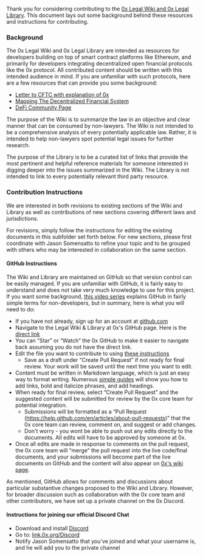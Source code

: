 Thank you for considering contributing to the [0x Legal Wiki and 0x Legal Library](https://blog.0xproject.com/new-legal-resources-for-the-0x-ecosystem-55044a21a3d2). This document lays out some background behind these resources and instructions for contributing.

### Background

The 0x Legal Wiki and 0x Legal Library are intended as resources for developers building on top of smart contract platforms like Ethereum, and primarily for developers integrating decentralized open financial protocols like the 0x protocol. All contributed content should be written with this intended audience in mind. If you are unfamiliar with such protocols, here are a few resources that can provide you some background:
  - [Letter to CFTC with explanation of 0x](https://blog.0xproject.com/response-to-the-cftc-about-ethereum-and-0x-3c46a94d8915)
  - [Mapping The Decentralized Financial System](https://tokeneconomy.co/mapping-the-decentralized-financial-system-7c5af65e0335)
  - [DeFi Community Page](https://defi.network/)

The purpose of the Wiki is to summarize the law in an objective and clear manner that can be consumed by non-lawyers. The Wiki is not intended to be a comprehensive analysis of every potentially applicable law. Rather, it is intended to help non-lawyers spot potential legal issues for further research.

The purpose of the Library is to be a curated list of links that provide the most pertinent and helpful reference materials for someone interested in digging deeper into the issues summarized in the Wiki. The Library is not intended to link to every potentially relevant third party resource.

### Contribution Instructions

We are interested in both revisions to existing sections of the Wiki and Library as well as contributions of new sections covering different laws and jurisdictions.

For revisions, simply follow the instructions for editing the existing documents in this subfolder set forth below. For new sections, please first coordinate with Jason Somensatto to refine your topic and to be grouped with others who may be interested in collaboration on the same section.

  #### GitHub Instructions

The Wiki and Library are maintained on GitHub so that version control can be easily managed. If you are unfamiliar with GitHub, it is fairly easy to understand and does not take very much knowledge to use for this project. If you want some background, [this video series](https://www.youtube.com/watch?v=BCQHnlnPusY) explains GitHub in fairly simple terms for non-developers, but in summary, here is what you will need to do:
  - If you have not already, sign up for an account at [github.com](http://github.com/)
  - Navigate to the Legal Wiki & Library at 0x's GitHub page. Here is the [direct link](https://github.com/0xProject/wiki/tree/master/legal)
  - You can “Star” or “Watch” the 0x GitHub to make it easier to navigate back assuming you do not have the direct link.
  - Edit the file you want to contribute to using [these instructions](https://help.github.com/en/articles/editing-files-in-another-users-repository)
    - Save as a draft under “Create Pull Request” if not ready for final review. Your work will be saved until the next time you want to edit.
  - Content must be written in Markdown language, which is just an easy way to format writing. Numerous [simple guides](https://www.markdownguide.org/cheat-sheet/) will show you how to add links, bold and italicize phrases, and add headings.
  - When ready for final review, select “Create Pull Request” and the suggested content will be submitted for review by the 0x core team for potential integration.
    - Submissions will be formatted as a “Pull Request (https://help.github.com/en/articles/about-pull-requests)” that the 0x core team can review, comment on, and suggest or add changes.
    - Don't worry - you wont be able to push out any edits directly to the documents. All edits will have to be approved by someone at 0x.
  - Once all edits are made in response to comments on the pull request, the 0x core team will “merge” the pull request into the live code/final documents, and your submissions will become part of the live documents on GitHub and the content will also appear on [0x's wiki page](https://0x.org/wiki).

As mentioned, GitHub allows for comments and discussions about particular substantive changes proposed to the Wiki and Library. However, for broader discussion such as collaboration with the 0x core team and other contributors, we have set up a private channel on the 0x Discord.

  #### Instructions for joining our official Discord Chat
  - Download and install [Discord](https://discordapp.com/download)
  - Go to: [link.0x.org/Discord](https://link.0x.org/Discord)
  - Notify Jason Somensatto that you've joined and what your username is, and he will add you to the private channel

